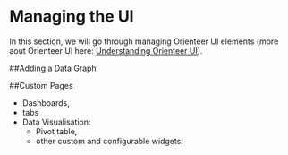 # Managing the UI

In this section, we will go through managing Orienteer UI elements (more aout Orienteer UI here: [Understanding Orienteer UI](https://orienteer.gitbooks.io/orienteer/content/understanding_orienteer_ui.html)).

##Adding a Data Graph


##Custom Pages


* Dashboards, 
* tabs
* Data Visualisation: 
  * Pivot table, 
  * other custom and configurable widgets.


